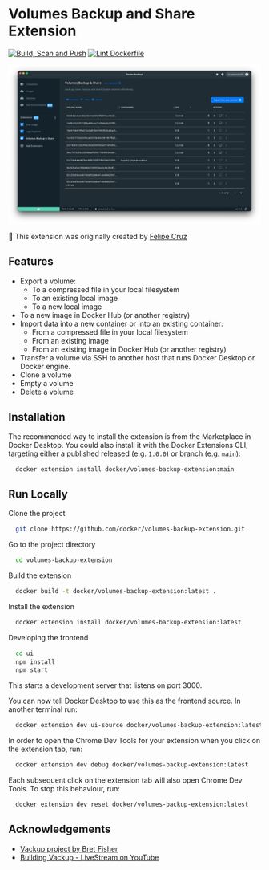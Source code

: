 # Volumes Backup and Share Extension

[![Build, Scan and Push](https://github.com/docker/volumes-backup-extension/actions/workflows/build-scan-push.yaml/badge.svg)](https://github.com/docker/volumes-backup-extension/actions/workflows/build-scan-push.yaml)
[![Lint Dockerfile](https://github.com/docker/volumes-backup-extension/actions/workflows/hadolint.yaml/badge.svg)](https://github.com/docker/volumes-backup-extension/actions/workflows/hadolint.yaml)

![Extension Screenshot](./docs/images/1-table.png)

🚀 This extension was originally created by [Felipe Cruz](https://github.com/felipecruz91/)

## Features

- Export a volume:
  - To a compressed file in your local filesystem
  - To an existing local image
  - To a new local image
- To a new image in Docker Hub (or another registry)
- Import data into a new container or into an existing container:
  - From a compressed file in your local filesystem
  - From an existing image
  - From an existing image in Docker Hub (or another registry)
- Transfer a volume via SSH to another host that runs Docker Desktop or Docker engine.
- Clone a volume
- Empty a volume
- Delete a volume

## Installation

The recommended way to install the extension is from the Marketplace in Docker Desktop.
You could also install it with the Docker Extensions CLI, targeting either a published released (e.g. `1.0.0`) or branch (e.g. `main`):
```bash
  docker extension install docker/volumes-backup-extension:main
```

## Run Locally

Clone the project

```bash
  git clone https://github.com/docker/volumes-backup-extension.git
```

Go to the project directory

```bash
  cd volumes-backup-extension
```

Build the extension

```bash
  docker build -t docker/volumes-backup-extension:latest .
```

Install the extension

```bash
  docker extension install docker/volumes-backup-extension:latest
```

Developing the frontend

```bash
  cd ui
  npm install
  npm start
```

This starts a development server that listens on port 3000.

You can now tell Docker Desktop to use this as the frontend source. In another terminal run:

```bash
  docker extension dev ui-source docker/volumes-backup-extension:latest http://localhost:3000
```

In order to open the Chrome Dev Tools for your extension when you click on the extension tab, run:

```bash
  docker extension dev debug docker/volumes-backup-extension:latest
```

Each subsequent click on the extension tab will also open Chrome Dev Tools. To stop this behaviour, run:

```bash
  docker extension dev reset docker/volumes-backup-extension:latest
```

## Acknowledgements

- [Vackup project by Bret Fisher](https://github.com/BretFisher/docker-vackup)
- [Building Vackup - LiveStream on YouTube](https://www.youtube.com/watch?v=BHKp7Sc3VVc)
